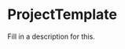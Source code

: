 <!-- This program is distributed under the terms of the GNU General Public License.
<!-- For more details, see the LICENSE file in the root of the repository.
<!-->

# ProjectTemplate

Fill in a description for this.
